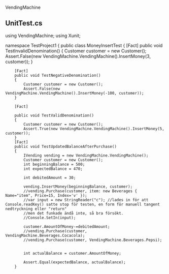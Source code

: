 VendingMachine

UnitTest.cs
-----------

using VendingMachine;
using Xunit;

namespace TestProject1
{
    public class MoneyInsertTest
    {
        [Fact]
        public void TestInvalidDenomination()
        {
            Customer customer = new Customer();
            Assert.False(new VendingMachine.VendingMachine().InsertMoney(3, customer));
        }

        [Fact]
        public void TestNegativeDenomination()
        {
            Customer customer = new Customer();
            Assert.False(new VendingMachine.VendingMachine().InsertMoney(-100, customer));
        }

        [Fact]

        public void TestValidDenomination()
        {
            Customer customer = new Customer();
            Assert.True(new VendingMachine.VendingMachine().InsertMoney(5, customer));
        }
        [Fact]
        public void TestUpdatedBalanceAfterPurchase()
        {
            IVending vending = new VendingMachine.VendingMachine();
            Customer customer = new Customer();
            int beginningBalance = 500;
            int expectedBalance = 470;

            int debitedAmount = 30;

            vending.InsertMoney(beginningBalance, customer);
            //vending.Purchase(customer, item: new Beverages { Name="item", Price=15, Index='v' });
            //var input = new StringReader("c"); //lades in för att Console.readKey() satte stop för testen, en form för manuell tangent nedtryckning eller "return"
            //men det funkade ändå inte, så bra försökt.
            //Console.SetIn(input);

            customer.AmountOfMoney-=debitedAmount;
            //vending.Purchase(customer, VendingMachine.Beverages.Cocacola);
            //vending.Purchase(customer, VendingMachine.Beverages.Pepsi);


            int actualBalance = customer.AmountOfMoney;

            Assert.Equal(expectedBalance, actualBalance);
        }
